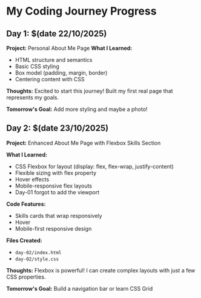# My Coding Journey Progress

## Day 1: $(date 22/10/2025)
**Project:** Personal About Me Page
**What I Learned:**
- HTML structure and semantics
- Basic CSS styling
- Box model (padding, margin, border)
- Centering content with CSS

**Thoughts:** Excited to start this journey! Built my first real page that represents my goals.

**Tomorrow's Goal:** Add more styling and maybe a photo!
## Day 2: $(date 23/10/2025)
**Project:** Enhanced About Me Page with Flexbox Skills Section

**What I Learned:**
- CSS Flexbox for layout (display: flex, flex-wrap, justify-content)
- Flexible sizing with flex property
- Hover effects
- Mobile-responsive flex layouts
- Day-01 forgot to add the viewport

**Code Features:**
- Skills cards that wrap responsively
- Hover
- Mobile-first responsive design

**Files Created:**
- `day-02/index.html`
- `day-02/style.css`

**Thoughts:** Flexbox is powerful! I can create complex layouts with just a few CSS properties.

**Tomorrow's Goal:** Build a navigation bar or learn CSS Grid